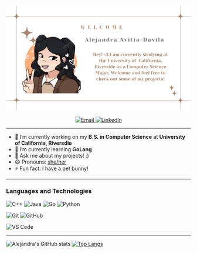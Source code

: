 <img src="https://github.com/alejandraavitia03/alejandraavitia03/blob/main/Alejandra%20Avitia%20Da.png" alt="banner that says Alejandra Avitia-Davila - software developer, artist, designer">

<p align ="center">
  <a href ="mailto:aleavitia03@gmail.com">
    <img alt="Email" width =40px src="https://cdn-icons-png.flaticon.com/512/732/732200.png">
  </a>
  <a href ="https://www.linkedin.com/in/alejandra-avitia-davila-3a9364176/">
    <img alt="LinkedIn" width =40px src="https://cdn-icons.flaticon.com/png/512/2504/premium/2504923.png?token=exp=1648066406~hmac=c6972c894ba48937786a5735f3eb33b6">
  </a>
</p>

---
- 🔭 I’m currently working on my **B.S. in Computer Science** at **University of California, Riversdie**
- 🌱 I’m currently learning **GoLang**
- 💬 Ask me about my projects! :)
- 😄 Pronouns: [she/her](https://www.mypronouns.org/she-her)
- ⚡ Fun fact: I have a pet bunny!

---

### Languages and Technologies
![C++](https://img.shields.io/badge/C++-Solutions-blue.svg?style=flat&logo=c%2B%2B)
![Java](http://img.shields.io/badge/-Java-f89820?style=flat&logo=java&logoColor=ffffff)
![Go](https://img.shields.io/badge/go-%2300ADD8.svg?style=for-the-badge&logo=go&logoColor=white)
![Python](https://img.shields.io/badge/python-3670A0?style=for-the-badge&logo=python&logoColor=ffdd54)

![Git](https://img.shields.io/badge/-Git-%23F05032?style=flat&logo=git&logoColor=ffffff)
![GitHub](https://img.shields.io/badge/-GitHub-211F1F?style=flat&logo=github&logoColor=ffffff)

![VS Code](http://img.shields.io/badge/-VS%20Code-007ACC?style=flat&logo=visual-studio-code&logoColor=ffffff)

---


![Alejandra's GitHub stats](https://github-readme-stats.vercel.app/api?username=alejandraavitia03&theme=moltack&show_icons=true)
[![Top Langs](https://github-readme-stats.vercel.app/api/top-langs/?username=alejandraavitia03)](https://github.com/alejandraavitia03/github-readme-stats)
</p>
<!--
**alejandraavitia03/alejandraavitia03** is a ✨ _special_ ✨ repository because its `README.md` (this file) appears on your GitHub profile.

Here are some ideas to get you started:

---


-->
